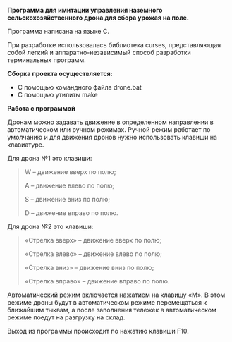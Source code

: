 **Программа для имитации управления наземного сельскохозяйственного дрона для сбора урожая на поле.**

Программа написана на языке С.

При разработке использовалась библиотека curses, представляющая собой легкий и аппаратно-независимый способ разработки терминальных программ.

**Сборка проекта осуществляется:**
- С помощью командного файла drone.bat
- С помощью утилиты make

**Работа с программой**

Дронам можно задавать движение в определенном направлении в автоматическом или ручном режимах.
Ручной режим работает по умолчанию и для движения дронов нужно использовать клавиши на клавиатуре.

Для дрона №1 это клавиши:

>W – движение вверх по полю;
>
>A – движение влево по полю;
>
>S – движение вниз по полю;
>
>D – движение вправо по полю.

Для дрона №2 это клавиши:

>«Стрелка вверх» – движение вверх по полю;
>
>«Стрелка влево» – движение влево по полю;
>
>«Стрелка вниз» – движение вниз по полю;
>
>«Стрелка вправо» – движение вправо по полю.

Автоматический режим включается нажатием на клавишу «M». В этом режиме дроны будут в автоматическом режиме перемещаться к ближайшим тыквам, а после заполнения тележек в автоматическом режиме поедут на разгрузку на склад.

Выход из программы происходит по нажатию клавиши F10.
